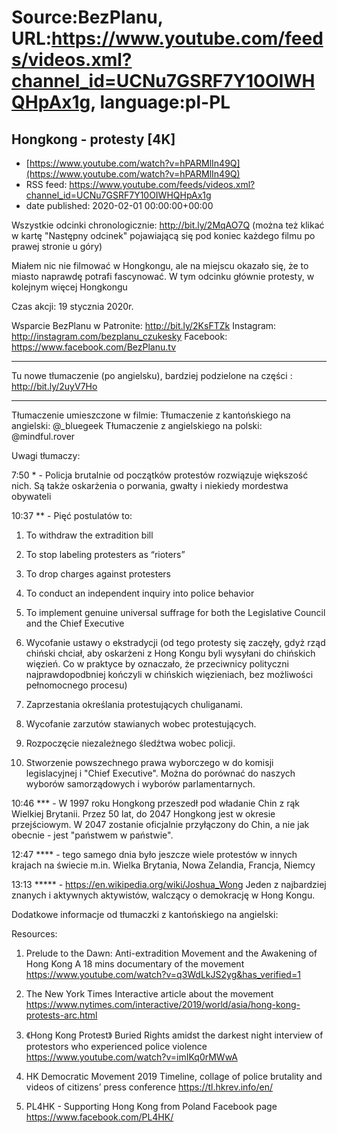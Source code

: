 # Source:BezPlanu, URL:https://www.youtube.com/feeds/videos.xml?channel_id=UCNu7GSRF7Y10OIWHQHpAx1g, language:pl-PL

## Hongkong - protesty [4K]
 - [https://www.youtube.com/watch?v=hPARMlIn49Q](https://www.youtube.com/watch?v=hPARMlIn49Q)
 - RSS feed: https://www.youtube.com/feeds/videos.xml?channel_id=UCNu7GSRF7Y10OIWHQHpAx1g
 - date published: 2020-02-01 00:00:00+00:00

Wszystkie odcinki chronologicznie: http://bit.ly/2MqAO7Q
(można też klikać w kartę "Następny odcinek" pojawiającą się pod koniec każdego filmu po prawej stronie u góry) 

Miałem nic nie filmować w Hongkongu, ale na miejscu okazało się, że to miasto naprawdę  potrafi fascynować. W tym odcinku głównie protesty, w kolejnym więcej Hongkongu

Czas akcji: 19 stycznia  2020r.

Wsparcie BezPlanu w Patronite: http://bit.ly/2KsFTZk
Instagram: http://instagram.com/bezplanu_czukesky
Facebook: https://www.facebook.com/BezPlanu.tv

---------------------------

Tu nowe tłumaczenie (po angielsku), bardziej podzielone na części :
http://bit.ly/2uyV7Ho

---------------------------

Tłumaczenie umieszczone w filmie:
Tłumaczenie z kantońskiego na angielski: @_bluegeek
Tłumaczenie z angielskiego na polski: @mindful.rover

Uwagi tłumaczy:

7:50 * - Policja brutalnie od początków protestów rozwiązuje większość nich. Są także oskarżenia o porwania, gwałty i niekiedy mordestwa obywateli

10:37 ** - Pięć postulatów to:

1. To withdraw the extradition bill
2. To stop labeling protesters as “rioters”
3. To drop charges against protesters
4. To conduct an independent inquiry into police behavior
5. To implement genuine universal suffrage for both the Legislative Council and the Chief Executive

1. Wycofanie ustawy o ekstradycji (od tego protesty się zaczęły, gdyż rząd chiński chciał, aby oskarżeni z Hong Kongu byli wysyłani do chińskich więzień. Co w praktyce by oznaczało, że przeciwnicy polityczni najprawdopodbniej kończyli w chińskich więzieniach, bez możliwości pełnomocnego procesu)
2. Zaprzestania określania protestujących chuliganami.
3. Wycofanie zarzutów stawianych wobec protestujących.
4. Rozpoczęcie niezależnego śledźtwa wobec policji.
5. Stworzenie powszechnego prawa wyborczego w do komisji legislacyjnej  i "Chief Executive". Można do porównać do naszych wyborów samorządowych i wyborów parlamentarnych.
 
10:46 *** - W 1997 roku Hongkong przeszedł pod władanie Chin z rąk Wielkiej Brytanii. Przez 50 lat, do 2047 Hongkong jest w okresie przejściowym. W 2047 zostanie oficjalnie przyłączony do Chin, a nie jak obecnie - jest "państwem w państwie".

12:47 **** - tego samego dnia było jeszcze wiele protestów w innych krajach na świecie m.in. Wielka Brytania, Nowa Zelandia, Francja, Niemcy

13:13 ***** - https://en.wikipedia.org/wiki/Joshua_Wong
Jeden z najbardziej znanych i aktywnych aktywistów, walczący o demokrację w Hong Kongu.

Dodatkowe informacje od tłumaczki z kantońskiego na angielski:

Resources: 
1. Prelude to the Dawn: Anti-extradition Movement and the Awakening of Hong Kong
A 18 mins documentary of the movement 
https://www.youtube.com/watch?v=q3WdLkJS2yg&has_verified=1

2. The New York Times Interactive article about the movement 
https://www.nytimes.com/interactive/2019/world/asia/hong-kong-protests-arc.html

3. 《Hong Kong Protest》 Buried Rights amidst the darkest night
interview of protestors who experienced police violence
https://www.youtube.com/watch?v=imIKq0rMWwA

4. HK Democratic Movement 2019 
Timeline, collage of police brutality and videos of citizens’ press conference 
https://tl.hkrev.info/en/

5. PL4HK - Supporting Hong Kong from Poland Facebook page 
https://www.facebook.com/PL4HK/


